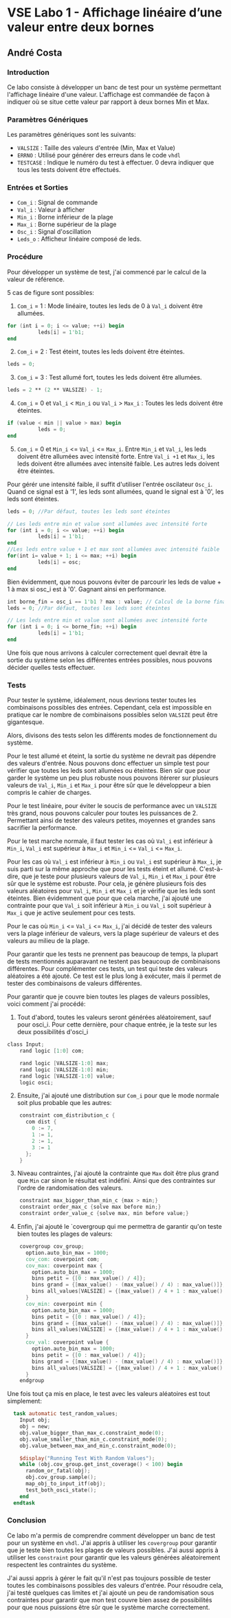 # VSE Labo 1 - Affichage linéaire d’une valeur entre deux bornes

## André Costa

### Introduction

Ce labo consiste à développer un banc de test pour un système permettant l'affichage linéaire d'une valeur.
L'affichage est commandée de façon à indiquer où se situe cette valeur par rapport à deux bornes Min et Max.

### Paramètres Génériques

Les paramètres génériques sont les suivants:

- `VALSIZE` : Taille des valeurs d'entrée (Min, Max et Value)
- `ERRNO` : Utilisé pour générer des erreurs dans le code `vhdl`
- `TESTCASE` : Indique le numéro du test à effectuer. 0 devra indiquer que tous les tests doivent être effectués.

### Entrées et Sorties

- `Com_i` : Signal de commande
- `Val_i` : Valeur à afficher
- `Min_i` : Borne inférieur de la plage
- `Max_i` : Borne supérieur de la plage
- `Osc_i` : Signal d'oscillation
- `Leds_o` : Afficheur linéaire composé de leds.

### Procédure

Pour développer un système de test, j'ai commencé par le calcul de la valeur de référence.

5 cas de figure sont possibles:

1. `Com_i` = 1 : Mode linéaire, toutes les leds de 0 à `Val_i` doivent être allumées.

```verilog
for (int i = 0; i <= value; ++i) begin
          leds[i] = 1'b1;
end
```

2. `Com_i` = 2 : Test éteint, toutes les leds doivent être éteintes.

```verilog
leds = 0;
```

3. `Com_i` = 3 : Test allumé fort, toutes les leds doivent être allumées.

```verilog
leds = 2 ** (2 ** VALSIZE) - 1;
```

4. `Com_i` = 0 et `Val_i` < `Min_i` ou `Val_i` > `Max_i` : Toutes les leds doivent être éteintes.

```verilog
if (value < min || value > max) begin
          leds = 0;
end
```

5. `Com_i` = 0 et `Min_i` <= `Val_i` <= `Max_i`.
   Entre `Min_i` et `Val_i`, les leds doivent être allumées avec intensité forte.
   Entre `Val_i +1` et `Max_i`, les leds doivent être allumées avec intensité faible.
   Les autres leds doivent être éteintes.

Pour gérér une intensité faible, il suffit d'utiliser l'entrée oscilateur `Osc_i`.
Quand ce signal est à '1', les leds sont allumées, quand le signal est à '0', les leds sont éteintes.

```verilog
leds = 0; //Par défaut, toutes les leds sont éteintes

// Les leds entre min et value sont allumées avec intensité forte
for (int i = 0; i <= value; ++i) begin
          leds[i] = 1'b1;
end
//Les leds entre value + 1 et max sont allumées avec intensité faible
for(int i= value + 1; i <= max; ++i) begin
          leds[i] = osc;
end
```

Bien évidemment, que nous pouvons éviter de parcourir les leds de value + 1 à max si osc_i est à '0'. Gagnant ainsi en performance.

```verilog
int borne_fin = osc_i == 1'b1 ? max : value; // Calcul de la borne finale
leds = 0; //Par défaut, toutes les leds sont éteintes

// Les leds entre min et value sont allumées avec intensité forte
for (int i = 0; i <= borne_fin; ++i) begin
          leds[i] = 1'b1;
end
```

Une fois que nous arrivons à calculer correctement quel devrait être la sortie du système selon les différentes entrées possibles, nous pouvons décider quelles tests effectuer.

### Tests

Pour tester le système, idéalement, nous devrions tester toutes les combinaisons possibles des entrées. Cependant, cela est impossible en pratique car le nombre de combinaisons possibles selon `VALSIZE` peut être gigantesque.

Alors, divisons des tests selon les différents modes de fonctionnement du système.

Pour le test allumé et éteint, la sortie du système ne devrait pas dépendre des valeurs d'entrée. Nous pouvons donc effectuer un simple test pour vérifier que toutes les leds sont allumées ou éteintes. Bien sûr que pour garder le système un peu plus robuste nous pouvons itérerer sur plusieurs valeurs de `Val_i`, `Min_i` et `Max_i` pour être sûr que le développeur a bien compris le cahier de charges.

Pour le test linéaire, pour éviter le soucis de performance avec un `VALSIZE` très grand, nous pouvons calculer pour toutes les puissances de 2. Permettant ainsi de tester des valeurs petites, moyennes et grandes sans sacrifier la performance.

Pour le test marche normale, il faut tester les cas où `Val_i` est inférieur à `Min_i`, `Val_i` est supérieur à `Max_i` et `Min_i` <= `Val_i` <= `Max_i`.

Pour les cas où `Val_i` est inférieur à `Min_i` ou `Val_i` est supérieur à `Max_i`, je suis parti sur la même approche que pour les tests éteint et allumé. C'est-à-dire, que je teste pour plusieurs valeurs de `Val_i`, `Min_i` et `Max_i` pour être sûr que le système est robuste. Pour cela, je génère plusieurs fois des valeurs aléatoires pour `Val_i`, `Min_i` et `Max_i` et je vérifie que les leds sont éteintes. Bien évidemment que pour que cela marche, j'ai ajouté une contrainte pour que `Val_i` soit inférieur à `Min_i` ou `Val_i` soit supérieur à `Max_i` que je active seulement pour ces tests.

Pour le cas où `Min_i` <= `Val_i` <= `Max_i`, j'ai décidé de tester des valeurs vers la plage inférieur de valeurs, vers la plage supérieur de valeurs et des valeurs au milieu de la plage.

Pour garantir que les tests ne prennent pas beaucoup de temps, la plupart de tests mentionnés auparavant ne testent pas beaucoup de combinaisons différentes. Pour complémenter ces tests, un test qui teste des valeurs aléatoires a été ajouté. Ce test est le plus long à exécuter, mais il permet de tester des combinaisons de valeurs différentes.

Pour garantir que je couvre bien toutes les plages de valeurs possibles, voici comment j'ai procédé:

1. Tout d'abord, toutes les valeurs seront générées aléatoirement, sauf pour osci_i. Pour cette dernière, pour chaque entrée, je la teste sur les deux possibilités d'osci_i

```verilog
class Input;
    rand logic [1:0] com;

    rand logic [VALSIZE-1:0] max;
    rand logic [VALSIZE-1:0] min;
    rand logic [VALSIZE-1:0] value;
    logic osci;
```

2. Ensuite, j'ai ajouté une distribution sur `Com_i` pour que le mode normale soit plus probable que les autres:

```verilog
    constraint com_distribution_c {
      com dist {
        0 := 7,
        1 := 1,
        2 := 1,
        3 := 1
      };
    }
```

3. Niveau contraintes, j'ai ajouté la contrainte que `Max` doit être plus grand que `Min` car sinon le résultat est indéfini.
   Ainsi que des contraintes sur l'ordre de randomisation des valeurs.

```verilog
    constraint max_bigger_than_min_c {max > min;}
    constraint order_max_c {solve max before min;}
    constraint order_value_c {solve max, min before value;}
```

4. Enfin, j'ai ajouté le `covergroup qui me permettra de garantir qu'on teste bien toutes les plages de valeurs:

```verilog
    covergroup cov_group;
      option.auto_bin_max = 1000;
      cov_com: coverpoint com;
      cov_max: coverpoint max {
        option.auto_bin_max = 1000;
        bins petit = {[0 : max_value() / 4]};
        bins grand = {[max_value() - (max_value() / 4) : max_value()]};
        bins all_values[VALSIZE] = {[max_value() / 4 + 1 : max_value() - (max_value() / 4) - 1]};
      }
      cov_min: coverpoint min {
        option.auto_bin_max = 1000;
        bins petit = {[0 : max_value() / 4]};
        bins grand = {[max_value() - (max_value() / 4) : max_value()]};
        bins all_values[VALSIZE] = {[max_value() / 4 + 1 : max_value() - (max_value() / 4) - 1]};
      }
      cov_val: coverpoint value {
        option.auto_bin_max = 1000;
        bins petit = {[0 : max_value() / 4]};
        bins grand = {[max_value() - (max_value() / 4) : max_value()]};
        bins all_values[VALSIZE] = {[max_value() / 4 + 1 : max_value() - (max_value() / 4) - 1]};
      }
    endgroup
```

Une fois tout ça mis en place, le test avec les valeurs aléatoires est tout simplement:

```verilog
  task automatic test_random_values;
    Input obj;
    obj = new;
    obj.value_bigger_than_max_c.constraint_mode(0);
    obj.value_smaller_than_min_c.constraint_mode(0);
    obj.value_between_max_and_min_c.constraint_mode(0);

    $display("Running Test With Random Values");
    while (obj.cov_group.get_inst_coverage() < 100) begin
      random_or_fatal(obj);
      obj.cov_group.sample();
      map_obj_to_input_itf(obj);
      test_both_osci_state();
    end
  endtask
```

### Conclusion

Ce labo m'a permis de comprendre comment développer un banc de test pour un système en `vhdl`. J'ai appris à utiliser les `covergroup` pour garantir que je teste bien toutes les plages de valeurs possibles. J'ai aussi appris à utiliser les `constraint` pour garantir que les valeurs générées aléatoirement respectent les contraintes du système.

J'ai aussi appris à gérer le fait qu'il n'est pas toujours possible de tester toutes les combinaisons possibles des valeurs d'entrée. Pour résoudre cela, j'ai testé quelques cas limites et j'ai ajouté un peu de randomisation sous contraintes pour garantir que mon test couvre bien assez de possibilités pour que nous puissions être sûr que le système marche correctement.
